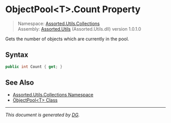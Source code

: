 ﻿# ObjectPool\<T>.Count Property

> Namespace: [Assorted.Utils.Collections](index.md#assortedutilscollections-namespace)\
> Assembly: [Assorted.Utils](index.md) (Assorted.Utils.dll) version 1.0.1.0

Gets the number of objects which are currently in the pool.

## Syntax

```csharp
public int Count { get; }
```

## See Also

- [Assorted.Utils.Collections Namespace](index.md#assortedutilscollections-namespace)
- [ObjectPool\<T> Class](Assorted.Utils.Collections.ObjectPool-1.md)

---

_This document is generated by [DG](https://github.com/Khojasteh/dg)._
